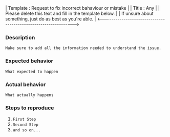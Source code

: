 <!-------------------------------------------------------------!>
 | Template : Request to fix incorrect bahaviour or mistake    |
 | Title    : Any                                              |
<!-------------------------------------------------------------!>
 | Please delete this text and fill in the template below.     |
 | If unsure about something, just do as best as you're able.  |
<--------------------------------------------------------------->
### Description
`Make sure to add all the information needed to understand the issue.`
<!---
If you want to add a new engine then please use ENGINE_TEMPLATE
--->

### Expected behavior
`What expected to happen`

### Actual behavior
`What actually happens`

### Steps to reproduce
1. `First Step`
2. `Second Step`
3. `and so on...`

<!---
Please also provide more details if that applicable:

### Proposal
`How you propose to fix that issue`

### Logs, Error output
```
Any additional information, logs
```

### Environment
- Version: `version`
- Platform: `OS version`
--->
